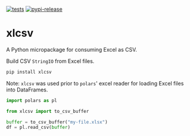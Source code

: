[![tests](https://github.com/cnpryer/xlcsv/actions/workflows/ci.yaml/badge.svg)](https://github.com/cnpryer/xlcsv/actions/workflows/ci.yaml)
[![pypi-release](https://img.shields.io/pypi/v/xlcsv.svg)](https://pypi.org/project/xlcsv/)

# xlcsv

A Python micropackage for consuming Excel as CSV.

Build CSV `StringIO` from Excel files.

```zsh
pip install xlcsv
```

Note: `xlcsv` was used prior to `polars`' excel reader for loading Excel files into DataFrames.

```py
import polars as pl

from xlcsv import to_csv_buffer

buffer = to_csv_buffer("my-file.xlsx")
df = pl.read_csv(buffer)
```
